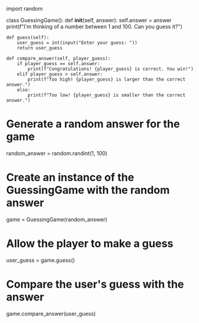 <!-- # Build a Simple Guessing Game

Let's create a simple guessing game.

Your `GuessingGame` class should be initialized with an integer called something like `answer` or `answer_number`.

Define an instance method `GuessingGame#guess` (hashtags in documentation generally means it is a method. In our case, `GuessingGame` has a method called `guess`) which takes an integer called `user_guess` as its input. `#guess` should return the string `high` if the `user_guess` is larger than the `answer`, `correct` if the `user_guess` is equal to the `answer`, and `low` if the `user_guess` is lower than the `answer`.

Define an instance method `GuessingGame#solved` which returns `True` if the most recent `user_guess` was correct and `False` otherwise.

For example:

```python
# Define your GuessingGame class here...


game = GuessingGame(10)

game.solved()   # => False

game.guess(5)  # => 'low'
game.guess(20) # => 'high'
game.solved()   # => False

game.guess(10) # => 'correct'
game.solved()   # => True
```

Or:

```python
import random

# Define your GuessingGame class here...


# ----- main.py -----
game = GuessingGame(random.randint(1,100))
last_guess  = None
last_result = None

while game.solved() == False:
  if last_guess != None: 
    print(f"Oops! Your last guess ({last_guess}) was {last_result}.")
    print("")

  last_guess  = input("Enter your guess: ")
  last_result = game.guess(last_guess)


print(f"{last_guess} was correct!")
``` -->



import random

class GuessingGame():
    def __init__(self, answer):
        self.answer = answer
        print(f"I'm thinking of a number between 1 and 100. Can you guess it?")
    
    def guess(self):
        user_guess = int(input("Enter your guess: "))
        return user_guess

    def compare_answer(self, player_guess):
        if player_guess == self.answer:
            print(f"Congratulations! {player_guess} is correct. You win!")
        elif player_guess > self.answer:
            print(f"Too high! {player_guess} is larger than the correct answer.")
        else:
            print(f"Too low! {player_guess} is smaller than the correct answer.")

# Generate a random answer for the game
random_answer = random.randint(1, 100)

# Create an instance of the GuessingGame with the random answer
game = GuessingGame(random_answer)

# Allow the player to make a guess
user_guess = game.guess()

# Compare the user's guess with the answer
game.compare_answer(user_guess)
